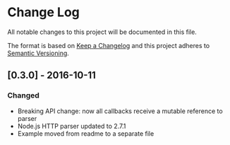 # Change Log
All notable changes to this project will be documented in this file.

The format is based on [Keep a Changelog](http://keepachangelog.com/) 
and this project adheres to [Semantic Versioning](http://semver.org/).

## [0.3.0] - 2016-10-11
### Changed
- Breaking API change: now all callbacks receive a mutable reference to parser
- Node.js HTTP parser updated to 2.7.1
- Example moved from readme to a separate file
